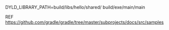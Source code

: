 
DYLD_LIBRARY_PATH=build/libs/hello/shared/  build/exe/main/main 


REF
https://github.com/gradle/gradle/tree/master/subprojects/docs/src/samples
